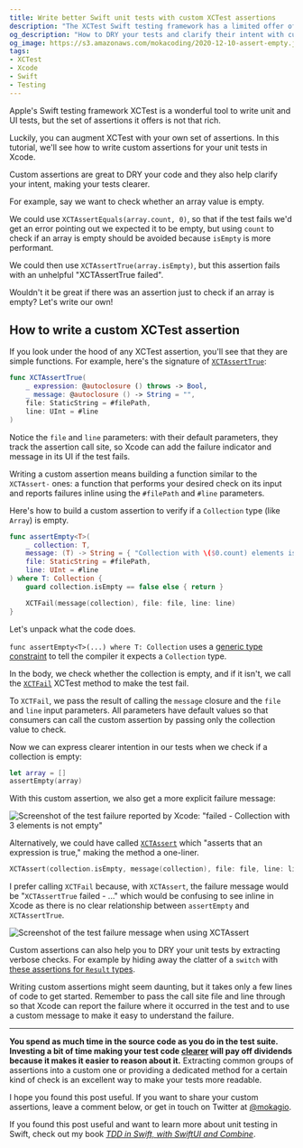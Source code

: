 ```yaml
---
title: Write better Swift unit tests with custom XCTest assertions
description: "The XCTest Swift testing framework has a limited offer of assertions. There's only so much you can do with XCTAssertTrue and XCTAssertEqual. This XCTest tutorial shows how to create custom assertions to make your unit tests and UI tests shorter and clearer."
og_description: "How to DRY your tests and clarify their intent with custom assertions"
og_image: https://s3.amazonaws.com/mokacoding/2020-12-10-assert-empty.jpg
tags:
- XCTest
- Xcode
- Swift
- Testing
---
```


Apple's Swift testing framework XCTest is a wonderful tool to write unit and UI tests, but the set of assertions it offers is not that rich.

Luckily, you can augment XCTest with your own set of assertions.
In this tutorial, we'll see how to write custom assertions for your unit tests in Xcode.

Custom assertions are great to DRY your code and they also help clarify your intent, making your tests clearer.

For example, say we want to check whether an array value is empty.

We could use `XCTAssertEquals(array.count, 0)`, so that if the test fails we'd get an error pointing out we expected it to be empty, but using `count` to check if an array is empty should be avoided because `isEmpty` is more performant.

We could then use `XCTAssertTrue(array.isEmpty)`, but this assertion fails with an unhelpful "XCTAssertTrue failed".

Wouldn't it be great if there was an assertion just to check if an array is empty?
Let's write our own!

## How to write a custom XCTest assertion

If you look under the hood of any XCTest assertion, you'll see that they are simple functions.
For example, here's the signature of [`XCTAssertTrue`](https://developer.apple.com/documentation/xctest/1500984-xctasserttrue):

```swift
func XCTAssertTrue(
    _ expression: @autoclosure () throws -> Bool,
    _ message: @autoclosure () -> String = "",
    file: StaticString = #filePath,
    line: UInt = #line
)
```

Notice the `file` and `line` parameters:
with their default parameters, they track the assertion call site, so Xcode can add the failure indicator and message in its UI if the test fails.

Writing a custom assertion means building a function similar to the `XCTAssert-` ones:
a function that performs your desired check on its input and reports failures inline using the `#filePath` and `#line` parameters.

Here's how to build a custom assertion to verify if a `Collection` type (like `Array`) is empty.

```swift
func assertEmpty<T>(
    _ collection: T,
    message: (T) -> String = { "Collection with \($0.count) elements is not empty" },
    file: StaticString = #filePath,
    line: UInt = #line
) where T: Collection {
    guard collection.isEmpty == false else { return }

    XCTFail(message(collection), file: file, line: line)
}
```

Let's unpack what the code does.

`func assertEmpty<T>(...) where T: Collection` uses a [generic type constraint](https://docs.swift.org/swift-book/LanguageGuide/Generics.html#ID186) to tell the compiler it expects a `Collection` type.

In the body, we check whether the collection is empty, and if it isn't, we call the [`XCTFail`](https://developer.apple.com/documentation/xctest/1500970-xctfail) XCTest method to make the test fail.

To `XCTFail`, we pass the result of calling the `message` closure and the `file` and `line` input parameters.
All parameters have default values so that consumers can call the custom assertion by passing only the collection value to check.

Now we can express clearer intention in our tests when we check if a collection is empty:

```swift
let array = []
assertEmpty(array)
```

With this custom assertion, we also get a more explicit failure message:

![Screenshot of the test failure reported by Xcode: "failed - Collection with 3 elements is not empty"](https://s3.amazonaws.com/mokacoding/2020-12-09-xctfail.jpg)

Alternatively, we could have called [`XCTAssert`](https://developer.apple.com/documentation/xctest/1500669-xctassert) which "asserts that an expression is true," making the method a one-liner.

```swift
XCTAssert(collection.isEmpty, message(collection), file: file, line: line)
```

I prefer calling `XCTFail` because, with `XCTAssert`, the failure message would be "`XCTAssertTrue` failed - ..." which would be confusing to see inline in Xcode as there is no clear relationship between `assertEmpty` and `XCTAssertTrue`.

![Screenshot of the test failure message when using XCTAssert](https://s3.amazonaws.com/mokacoding/2020-12-09-xctassert.jpg)

Custom assertions can also help you to DRY your unit tests by extracting verbose checks.
For example by hiding away the clatter of a `switch` with [these assertions for `Result` types](https://mokacoding.com/blog/how-to-write-tests-for-swift-result#generic-result-test-helpers).

Writing custom assertions might seem daunting, but it takes only a few lines of code to get started.
Remember to pass the call site file and line through so that Xcode can report the failure where it occurred in the test and to use a custom message to make it easy to understand the failure.

---

**You spend as much time in the source code as you do in the test suite.**
**Investing a bit of time making your test code [clearer](https://mokacoding.com/blog/pipe-wrench/) will pay off dividends because it makes it easier to reason about it.**
Extracting common groups of assertions into a custom one or providing a dedicated method for a certain kind of check is an excellent way to make your tests more readable.

I hope you found this post useful.
If you want to share your custom assertions, leave a comment below, or get in touch on Twitter at [@mokagio](https://twitter.com/mokagio).

If you found this post useful and want to learn more about unit testing in Swift, check out my book [_TDD in Swift, with SwiftUI and Combine_](https://tddinswift.com).

